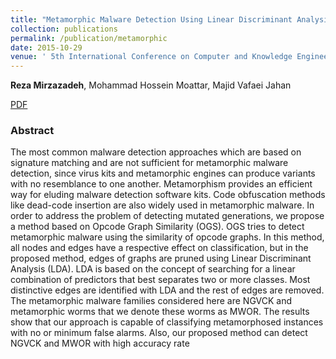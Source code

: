 ```yaml
---
title: "Metamorphic Malware Detection Using Linear Discriminant Analysis and Graph Similarity"
collection: publications
permalink: /publication/metamorphic
date: 2015-10-29
venue: ' 5th International Conference on Computer and Knowledge Engineering (ICCKE)'
---
```

**Reza Mirzazadeh**, Mohammad Hossein Moattar, Majid Vafaei Jahan

[PDF](http://gaintcome.github.io/files/metamorphic.pdf)

### Abstract

The most common malware detection approaches
which are based on signature matching and are not sufficient
for metamorphic malware detection, since virus kits and
metamorphic engines can produce variants with no
resemblance to one another. Metamorphism provides an
efficient way for eluding malware detection software kits.
Code obfuscation methods like dead-code insertion are also
widely used in metamorphic malware. In order to address
the problem of detecting mutated generations, we propose a
method based on Opcode Graph Similarity (OGS). OGS
tries to detect metamorphic malware using the similarity of
opcode graphs. In this method, all nodes and edges have a
respective effect on classification, but in the proposed
method, edges of graphs are pruned using Linear
Discriminant Analysis (LDA). LDA is based on the concept
of searching for a linear combination of predictors that best
separates two or more classes. Most distinctive edges are
identified with LDA and the rest of edges are removed. The
metamorphic malware families considered here are NGVCK
and metamorphic worms that we denote these worms as
MWOR. The results show that our approach is capable of
classifying metamorphosed instances with no or minimum
false alarms. Also, our proposed method can detect NGVCK
and MWOR with high accuracy rate

